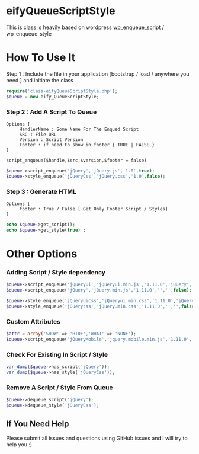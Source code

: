 eifyQueueScriptStyle
====================

This is class is heavily based on wordpress wp_enqueue_script / wp_enqueue_style


How To Use It
=============

Step 1 : Include the file in your application [bootstrap / load / anywhere you need ] and initiate the class 
```php
require('class-eifyQueueScriptStyle.php');
$queue = new eify_QueueScriptStyle;
```

### Step 2 : Add A Script To Queue
```
Options [
     HandlerName : Some Name For The Enqued Script
     SRC : File URL
     Version : Script Version
     Footer : if need to show in footer { TRUE | FALSE }
]

script_enqueue($handle,$src,$version,$footer = false)

```

```php
$queue->script_enqueue('jQuery','jQuery.js','1.0',true);
$queue->style_enqueue('jQueryCss','jQuery.css','1.0',false);
```

### Step 3 : Generate HTML 
```
Options [
     footer : True / False [ Get Only Footer Script / Styles]
]
```

```php
echo $queue->get_script();
echo $queue->get_style(true) ;
```

Other Options
=============
### Adding Script / Style dependency
```PHP
$queue->script_enqueue('jQueryui','jQueryui.min.js','1.11.0','jQuery','',false);
$queue->script_enqueue('jQuery','jQuery.min.js','1.11.0','','',false);

$queue->style_enqueue('jQueryuicss','jQueryui.min.css','1.11.0','jQuery','',false);
$queue->style_enqueue('jQuerycss','jQuery.min.css','1.11.0','','',false);
```
### Custom Attributes
```php
$attr = array('SHOW' => 'HIDE','WHAT' => 'NONE');
$queue->script_enqueue('jQueryMobile','jquery.mobile.min.js','1.11.0','jQuery','',$aatt,false);
```

### Check For Existing In Script / Style
```php
var_dump($queue->has_script('jQuery'));
var_dump($queue->has_style('jQueryCss'));
```

### Remove A Script / Style From Queue 
```php
$queue->dequeue_script('jQuery');
$queue->dequeue_style('jQueryCss');
```



## If You Need Help
Please submit all issues and questions using GitHub issues and I will try to help you :)
